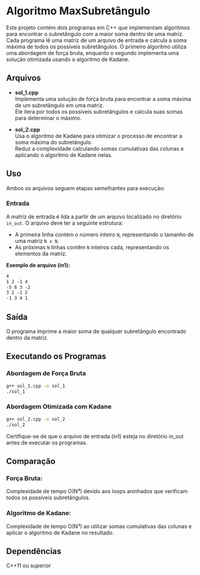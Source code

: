 # Algoritmo MaxSubretângulo

Este projeto contém dois programas em C++ que implementam algoritmos para encontrar o subretângulo com a maior soma dentro de uma matriz. Cada programa lê uma matriz de um arquivo de entrada e calcula a soma máxima de todos os possíveis subretângulos. O primeiro algoritmo utiliza uma abordagem de força bruta, enquanto o segundo implementa uma solução otimizada usando o algoritmo de Kadane.

## Arquivos

- **sol_1.cpp**  
  Implementa uma solução de força bruta para encontrar a soma máxima de um subretângulo em uma matriz.  
  Ele itera por todos os possíveis subretângulos e calcula suas somas para determinar o máximo.

- **sol_2.cpp**  
  Usa o algoritmo de Kadane para otimizar o processo de encontrar a soma máxima do subretângulo.  
  Reduz a complexidade calculando somas cumulativas das colunas e aplicando o algoritmo de Kadane nelas.

## Uso

Ambos os arquivos seguem etapas semelhantes para execução:

### Entrada

A matriz de entrada é lida a partir de um arquivo localizado no diretório `in_out`. O arquivo deve ter a seguinte estrutura:

- A primeira linha contém o número inteiro `N`, representando o tamanho de uma matriz `N x N`.
- As próximas `N` linhas contêm `N` inteiros cada, representando os elementos da matriz.

**Exemplo de arquivo (in1):**

```txt
4
1 2 -1 4
-5 6 3 -2
3 2 -1 2
-1 3 4 1
```

## Saída

O programa imprime a maior soma de qualquer subretângulo encontrado dentro da matriz.

## Executando os Programas

### Abordagem de Força Bruta

```bash
g++ sol_1.cpp -o sol_1
./sol_1
```

### Abordagem Otimizada com Kadane

```bash
g++ sol_2.cpp -o sol_2
./sol_2
```

Certifique-se de que o arquivo de entrada (in1) esteja no diretório in_out antes de executar os programas.

## Comparação

### Força Bruta:

Complexidade de tempo O(N⁴) devido aos loops aninhados que verificam todos os possíveis subretângulos.

### Algoritmo de Kadane:

Complexidade de tempo O(N³) ao utilizar somas cumulativas das colunas e aplicar o algoritmo de Kadane no resultado.

## Dependências

C++11 ou superior
